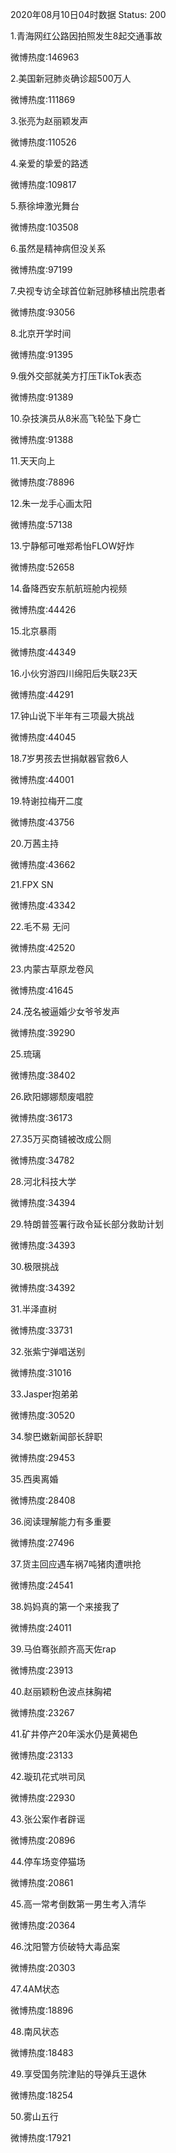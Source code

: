 2020年08月10日04时数据
Status: 200

1.青海网红公路因拍照发生8起交通事故

微博热度:146963

2.美国新冠肺炎确诊超500万人

微博热度:111869

3.张亮为赵丽颖发声

微博热度:110526

4.亲爱的挚爱的路透

微博热度:109817

5.蔡徐坤激光舞台

微博热度:103508

6.虽然是精神病但没关系

微博热度:97199

7.央视专访全球首位新冠肺移植出院患者

微博热度:93056

8.北京开学时间

微博热度:91395

9.俄外交部就美方打压TikTok表态

微博热度:91389

10.杂技演员从8米高飞轮坠下身亡

微博热度:91388

11.天天向上

微博热度:78896

12.朱一龙手心画太阳

微博热度:57138

13.宁静郁可唯郑希怡FLOW好炸

微博热度:52658

14.备降西安东航航班舱内视频

微博热度:44426

15.北京暴雨

微博热度:44349

16.小伙穷游四川绵阳后失联23天

微博热度:44291

17.钟山说下半年有三项最大挑战

微博热度:44045

18.7岁男孩去世捐献器官救6人

微博热度:44001

19.特谢拉梅开二度

微博热度:43756

20.万茜主持

微博热度:43662

21.FPX SN

微博热度:43342

22.毛不易 无问

微博热度:42520

23.内蒙古草原龙卷风

微博热度:41645

24.茂名被逼婚少女爷爷发声

微博热度:39290

25.琉璃

微博热度:38402

26.欧阳娜娜颓废唱腔

微博热度:36173

27.35万买商铺被改成公厕

微博热度:34782

28.河北科技大学

微博热度:34394

29.特朗普签署行政令延长部分救助计划

微博热度:34393

30.极限挑战

微博热度:34392

31.半泽直树

微博热度:33731

32.张紫宁弹唱送别

微博热度:31016

33.Jasper抱弟弟

微博热度:30520

34.黎巴嫩新闻部长辞职

微博热度:29453

35.西奥离婚

微博热度:28408

36.阅读理解能力有多重要

微博热度:27496

37.货主回应遇车祸7吨猪肉遭哄抢

微博热度:24541

38.妈妈真的第一个来接我了

微博热度:24011

39.马伯骞张颜齐高天佐rap

微博热度:23913

40.赵丽颖粉色波点抹胸裙

微博热度:23267

41.矿井停产20年溪水仍是黄褐色

微博热度:23133

42.璇玑花式哄司凤

微博热度:22930

43.张公案作者辟谣

微博热度:20896

44.停车场变停猫场

微博热度:20861

45.高一常考倒数第一男生考入清华

微博热度:20364

46.沈阳警方侦破特大毒品案

微博热度:20303

47.4AM状态

微博热度:18896

48.南风状态

微博热度:18483

49.享受国务院津贴的导弹兵王退休

微博热度:18254

50.雾山五行

微博热度:17921

